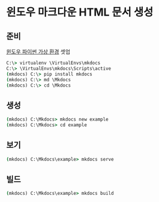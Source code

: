 # 윈도우 마크다운 HTML 문서 생성

## 준비 

[윈도우 파이썬 가상 환경](./windows_python_virtualenv.md) 셋업

```bat
C:\> virtualenv \VirtualEnvs\mkdocs
C:\> \VirtualEnvs\mkdocs\Scripts\active
(mkdocs) C:\> pip install mkdocs
(mkdocs) C:\> md \Mkdocs
(mkdocs) C:\> cd \Mkdocs
```

## 생성 

```bat
(mkdocs) C:\Mkdocs> mkdocs new example
(mkdocs) C:\Mkdocs> cd example
```

## 보기

```bat
(mkdocs) C:\Mkdocs\example> mkdocs serve
```

## 빌드

```bat
(mkdocs) C:\Mkdocs\example> mkdocs build
```


